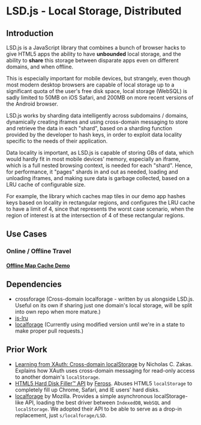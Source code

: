 # LSD.js - Local Storage, Distributed

## Introduction

LSD.js is a JavaScript library that combines a bunch of browser hacks to give HTML5 apps the ability to have **unbounded** local storage, and the ability to **share** this storage between disparate apps even on different domains, and when offline.

This is especially important for mobile devices, but strangely, even though most modern desktop browsers are capable of local storage up to a significant quota of the user's free disk space, local storage (WebSQL) is sadly limited to 50MB on iOS Safari, and 200MB on more recent versions of the Android browser.

LSD.js works by sharding data intelligently across subdomains / domains, dynamically creating iframes and using cross-domain messaging to store and retrieve the data in each "shard", based on a sharding function provided by the developer to hash keys, in order to exploit data locality specific to the needs of their application.

Data locality is important, as LSD.js is capable of storing GBs of data, which would hardly fit in most mobile devices' memory, especially an iframe, which is a full nested browsing context, is needed for each "shard". Hence, for performance, it "pages" shards in and out as needed, loading and unloading iframes, and making sure data is garbage collected, based on a LRU cache of configurable size.

For example, the library which caches map tiles in our demo app hashes keys based on locality in rectangular regions, and configures the LRU cache to have a limit of 4, since that represents the worst case scenario, when the region of interest is at the intersection of 4 of these rectangular regions.

## Use Cases

### Online / Offline Travel

#### [Offline Map Cache Demo](http://lsdjs.info/map_demo.html)

## Dependencies
* crossforage (Cross-domain localforage - written by us alongside LSD.js. Useful
  on its own if sharing just one domain's local storage, will be split into own
  repo when more mature.)
* [js-lru](https://github.com/rsms/js-lru)
* [localforage](https://github.com/mozilla/localForage) (Currently using
modified version until we're in a state to make proper pull requests.)

## Prior Work
* [Learning from XAuth: Cross-domain localStorage](http://www.nczonline.net/blog/2010/09/07/learning-from-xauth-cross-domain-localstorage/)
  by Nicholas C. Zakas. Explains how XAuth uses cross-domain messaging for
  read-only access to another domain's `localStorage`.
* [HTML5 Hard Disk Filler™ API](http://feross.org/fill-disk/) by
  [Feross](http://feross.org/). Abuses HTML5 `localStorage` to completely fill
  up Chrome, Safari, and IE users' hard disks.
* [localforage](https://hacks.mozilla.org/2014/02/localforage-offline-storage-improved/)
  by Mozilla. Provides a simple asynchronous localStorage-like API, loading the
  best driver between `IndexedDB`, `WebSQL` and `localStorage`. We adopted their
  API to be able to serve as a drop-in replacement, just `s/localforage/LSD`.
